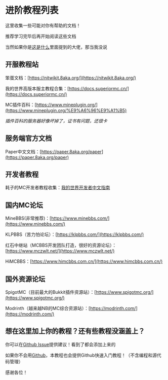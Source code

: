 # 进阶教程列表

这里收集一些可能对你有帮助的文档！

推荐学习完毕后再开始阅读这些文档

当然如果你是[这是什么](/0-前言/0.1.T-这是什么)里面提到的大佬，那当我没说

## 开服教程站

笨蛋文档：[https://nitwikit.8aka.org/](https://nitwikit.8aka.org/)

我的世界高版本服主教程合集：[https://docs.superiormc.cn/](https://docs.superiormc.cn/)

MC插件百科：[https://www.mineplugin.org/](https://www.mineplugin.org/%E9%A6%96%E9%A1%B5)

*插件百科的服务器好像坏掉了，证书有问题，还很卡*

## 服务端官方文档

Paper中文文档：[https://paper.8aka.org/paper](https://paper.8aka.org/paper)

## 开发者教程

耗子的MC开发者教程收集：[我的世界开发者中文指南](https://mouse0w0.github.io/MinecraftDeveloperGuide/)

## 国内MC论坛

MineBBS(非常推荐)：[https://www.minebbs.com/](https://www.minebbs.com/)

KLPBBS（苦力怕论坛）：[https://klpbbs.com/](https://klpbbs.com/)

红石中继站（MCBBS开发团队打造，很好的资源论坛）：[https://www.mczwlt.net/](https://www.mczwlt.net/)

HiMCBBS：[https://www.himcbbs.com.cn/](https://www.himcbbs.com.cn/)

## 国外资源论坛

SpigotMC（目前最大的Bukkit插件资源站）：[https://www.spigotmc.org/](https://www.spigotmc.org/)

Modrinth（越来越NB的MC综合资源站）：[https://modrinth.com/](https://modrinth.com/)

## 想在这里加上你的教程？还有些教程没涵盖上？

你可以在[Github Issue](https://github.com/moran0710/MCServerHowTo/issues)提供建议！看到了都会添加上来的

如果你不会用[Github](https://github.com/)，本教程也会提供Github快速入门教程！（不含编程和源代码管理）

感谢各位！

